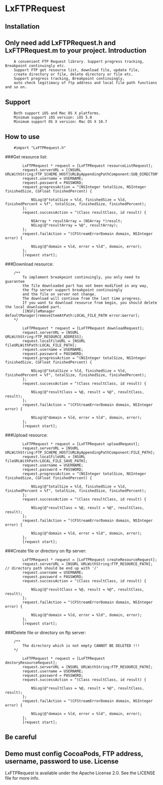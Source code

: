 LxFTPRequest
============
Installation
------------
Only need add LxFTPRequest.h and LxFTPRequest.m to your project.
Introduction
------------
        A convenient FTP Request library. Support progress tracking, Breakpoint continuingly etc.
        Support FTP get resource list, download file, update file, 
        create directory or file, delete directory or file etc.
        Support progress tracking, Breakpoint continuingly, 
        auto check legitimacy of ftp address and local file path functions and so on.
Support
------------
        Both support iOS and Mac OS X platforms.
        Minimum support iOS version: iOS 5.0
        Minimum support OS X version: Mac OS X 10.7
How to use
-----------
        #import "LxFTPRequest.h"
###Get resource list:

            LxFTPRequest * request = [LxFTPRequest resourceListRequest];
            request.serverURL = [[NSURL URLWithString:FTP_SCHEME_HOST]URLByAppendingPathComponent:SUB_DIRECTORY];
            request.username = USERNAME;
            request.password = PASSWORD;
            request.progressAction = ^(NSInteger totalSize, NSInteger finishedSize, CGFloat finishedPercent) {
            
                NSLog(@"totalSize = %ld, finishedSize = %ld, finishedPercent = %f", totalSize, finishedSize, finishedPercent); 
            };
            request.successAction = ^(Class resultClass, id result) {
                               
                NSArray * resultArray = (NSArray *)result;
                NSLog(@"resultArray = %@", resultArray);  
            };
            request.failAction = ^(CFStreamErrorDomain domain, NSInteger error) {
            
                NSLog(@"domain = %ld, error = %ld", domain, error);
            };
            [request start];

###Download resource:

        /**
            To implement breakpoint continuingly, you only need to guarantee
            the file downloaded part has not been modified in any way, 
            the ftp server support breakpoint continuingly
            and the file on server not change. 
            The download will continue from the last time progress.
            If you want to download resource from begin, you should delete the local downloaded part.
            [[NSFileManager defaultManager]removeItemAtPath:LOCAL_FILE_PATH error:&error];
        */

            LxFTPRequest * request = [LxFTPRequest downloadRequest];
            request.serverURL = [NSURL URLWithString:FTP_RESOURCE_ADDRESS];
            request.localFileURL = [NSURL fileURLWithPath:LOCAL_FILE_PATH];
            request.username = USERNAME;
            request.password = PASSWORD;
            request.progressAction = ^(NSInteger totalSize, NSInteger finishedSize, CGFloat finishedPercent) {
                
                NSLog(@"totalSize = %ld, finishedSize = %ld, finishedPercent = %f", totalSize, finishedSize, finishedPercent); 
            };
            request.successAction = ^(Class resultClass, id result) {
                
                NSLog(@"resultClass = %@, result = %@", resultClass, result);  
            };
            request.failAction = ^(CFStreamErrorDomain domain, NSInteger error) {
                
                NSLog(@"domain = %ld, error = %ld", domain, error);
            };
            [request start];
            
###Upload resource:

            LxFTPRequest * request = [LxFTPRequest uploadRequest];
            request.serverURL = [NSURL URLWithString:FTP_SCHEME_HOST]URLByAppendingPathComponent:FILE_PATH];
            request.localFileURL = [NSURL fileURLWithPath:LOCAL_FILE_SAVE_PATH];
            request.username = USERNAME;
            request.password = PASSWORD;
            request.progressAction = ^(NSInteger totalSize, NSInteger finishedSize, CGFloat finishedPercent) {
                
                NSLog(@"totalSize = %ld, finishedSize = %ld, finishedPercent = %f", totalSize, finishedSize, finishedPercent); 
            };
            request.successAction = ^(Class resultClass, id result) {
                
                NSLog(@"resultClass = %@, result = %@", resultClass, result);
            };
            request.failAction = ^(CFStreamErrorDomain domain, NSInteger error) {
                
                NSLog(@"domain = %ld, error = %ld", domain, error);
            };
            [request start];
            

###Create file or directory on ftp server:

            LxFTPRequest * request = [LxFTPRequest createResourceRequest];
            request.serverURL = [NSURL URLWithString:FTP_RESOURCE_PATH];    // directory path should be end up with '/'
            request.username = USERNAME;
            request.password = PASSWORD;
            request.successAction = ^(Class resultClass, id result) {
                
                NSLog(@"resultClass = %@, result = %@", resultClass, result);
            };
            request.failAction = ^(CFStreamErrorDomain domain, NSInteger error) {
                
                NSLog(@"domain = %ld, error = %ld", domain, error);
            };
            [request start];

###Delete file or directory on ftp server:

        /**
            The directory which is not empty CANNOT BE DELETED !!!
        */

            LxFTPRequest * request = [LxFTPRequest destoryResourceRequest];
            request.serverURL = [NSURL URLWithString:FTP_RESOURCE_PATH];
            request.username = USERNAME;
            request.password = PASSWORD;
            request.successAction = ^(Class resultClass, id result) {
                
                NSLog(@"resultClass = %@, result = %@", resultClass, result);
            };
            request.failAction = ^(CFStreamErrorDomain domain, NSInteger error) {
                
                NSLog(@"domain = %ld, error = %ld", domain, error);
            };
            [request start];
Be careful            
-----------
Demo must config CocoaPods, FTP address, username, password to use.
License
-----------
LxFTPRequest is available under the Apache License 2.0. See the LICENSE file for more info.

